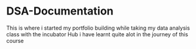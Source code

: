 # DSA-Documentation
This is where i started my portfolio building while taking my data analysis class with the incubator Hub
 i have learnt quite alot in the journey of this course
